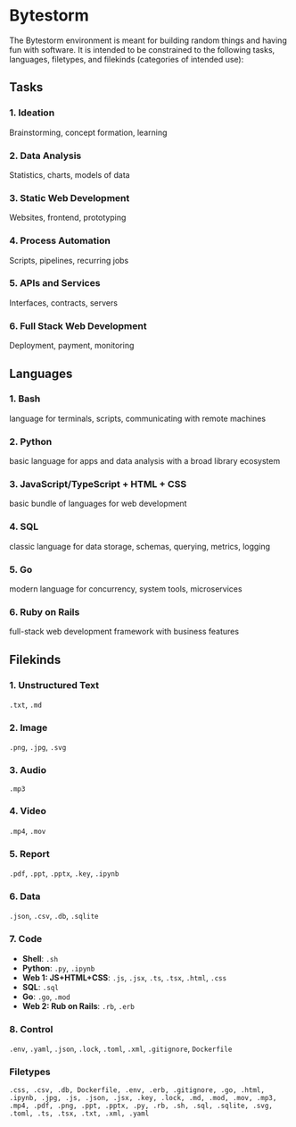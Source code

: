 # Bytestorm

The Bytestorm environment is meant for building random things and having fun with software. It is intended to be constrained to the following tasks, languages, filetypes, and filekinds (categories of intended use):

## Tasks

### 1. **Ideation** 
Brainstorming, concept formation, learning
### 2. **Data Analysis**
Statistics, charts, models of data
### 3. **Static Web Development**
Websites, frontend, prototyping
### 4. **Process Automation**
Scripts, pipelines, recurring jobs
### 5. **APIs and Services**
Interfaces, contracts, servers
### 6. **Full Stack Web Development**
Deployment, payment, monitoring

## Languages

### 1. **Bash**
language for terminals, scripts, communicating with remote machines
### 2. **Python**
basic language for apps and data analysis with a broad library ecosystem
### 3. **JavaScript/TypeScript + HTML + CSS**
basic bundle of languages for web development
### 4. **SQL**
classic language for data storage, schemas, querying, metrics, logging
### 5. **Go**
modern language for concurrency, system tools, microservices
### 6. **Ruby on Rails**
full-stack web development framework with business features

## Filekinds

### 1. Unstructured Text
`.txt`, `.md`

### 2. Image
`.png`, `.jpg`, `.svg`

### 3. Audio
`.mp3`

### 4. Video
`.mp4`, `.mov`

### 5. Report
`.pdf`, `.ppt`, `.pptx`, `.key`, `.ipynb`

### 6. Data
`.json`, `.csv`, `.db`, `.sqlite`

### 7. Code
- **Shell**: `.sh`
- **Python**: `.py`, `.ipynb`
- **Web 1: JS+HTML+CSS**: `.js`, `.jsx`, `.ts`, `.tsx`, `.html`, `.css`
- **SQL**: `.sql`
- **Go**: `.go`, `.mod`
- **Web 2: Rub on Rails**: `.rb`, `.erb`

### 8. Control
`.env`, `.yaml`, `.json`, `.lock`, `.toml`, `.xml`, `.gitignore`, `Dockerfile`

### Filetypes

```
.css, .csv, .db, Dockerfile, .env, .erb, .gitignore, .go, .html, .ipynb, .jpg, .js, .json, .jsx, .key, .lock, .md, .mod, .mov, .mp3, .mp4, .pdf, .png, .ppt, .pptx, .py, .rb, .sh, .sql, .sqlite, .svg, .toml, .ts, .tsx, .txt, .xml, .yaml
```

